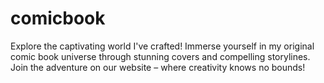 # comicbook
Explore the captivating world I've crafted! Immerse yourself in my original comic book universe through stunning covers and compelling storylines. Join the adventure on our website – where creativity knows no bounds!
